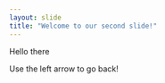 ```yaml
---
layout: slide
title: "Welcome to our second slide!"
---
```

Hello there

Use the left arrow to go back!
